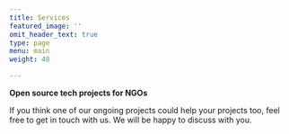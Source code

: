 ```yaml
---
title: Services
featured_image: ''
omit_header_text: true
type: page
menu: main
weight: 40

---
```


**Open source tech projects for NGOs**

If you think one of our ongoing projects could help your projects too, feel free to get in touch with us. We will be happy to discuss with you.

